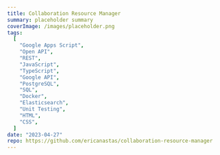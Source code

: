 ```yaml
---
title: Collaboration Resource Manager
summary: placeholder summary
coverImage: /images/placeholder.png
tags:
  [
    "Google Apps Script",
    "Open API",
    "REST",
    "JavaScript",
    "TypeScript",
    "Google API",
    "PostgreSQL",
    "SQL",
    "Docker",
    "Elasticsearch",
    "Unit Testing",
    "HTML",
    "CSS",
  ]
date: "2023-04-27"
repo: https://github.com/ericanastas/collaboration-resource-manager
---
```

